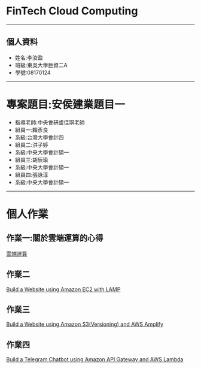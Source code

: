 # FinTech Cloud Computing
------

## 個人資料
+ 姓名:李汝盈
+ 班級:東吳大學巨資二A
+ 學號:08170124

------
# 專案題目:安侯建業題目一
* 指導老師:中央會研盧佳琪老師
* 組員一:賴彥良
* 系級:台灣大學會計四
* 組員二:洪子婷
* 系級:中央大學會計碩一
* 組員三:胡辰瑜
* 系級:中央大學會計碩一
* 組員四:張詠淳
* 系級:中央大學會計碩一

------
# 個人作業
## 作業一:關於雲端運算的心得
[雲端運算](https://github.com/Lee-Jessica/FinTech/blob/main/homework1/%E9%9B%B2%E7%AB%AF%E9%81%8B%E7%AE%97.md)

## 作業二
[Build a Website using Amazon EC2 with LAMP](https://www.youtube.com/watch?v=k-IXbw8J5Ao&ab_channel=%E6%9D%8E%E6%B1%9D%E7%9B%88)

## 作業三
[Build a Website using Amazon S3(Versioning) and AWS Amplify](https://youtu.be/6WRk3o49zd8)

## 作業四
[Build a Telegram Chatbot using Amazon API Gateway and AWS Lambda](https://youtu.be/9HOB5mQQfeQ)
